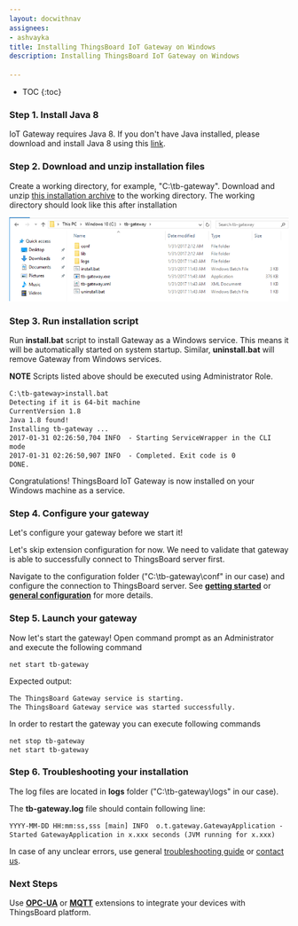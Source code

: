 ```yaml
---
layout: docwithnav
assignees:
- ashvayka
title: Installing ThingsBoard IoT Gateway on Windows
description: Installing ThingsBoard IoT Gateway on Windows

---
```


* TOC
{:toc}


### Step 1. Install Java 8

IoT Gateway requires Java 8. If you don't have Java installed, please download and install Java 8 using this [link](https://java.com/en/download/).
 
### Step 2. Download and unzip installation files
 
Create a working directory, for example, "C:\tb-gateway".
Download and unzip [this installation archive](https://github.com/thingsboard/thingsboard-gateway/releases/download/v1.4.0.1/tb-gateway-windows-1.4.0.zip) to the working directory.
The working directory should look like this after installation

 ![image](/images/gateway/windows-folder.png)

### Step 3. Run installation script

Run **install.bat** script to install Gateway as a Windows service. 
This means it will be automatically started on system startup.
Similar, **uninstall.bat** will remove Gateway from Windows services.
 
**NOTE** Scripts listed above should be executed using Administrator Role.

```text
C:\tb-gateway>install.bat
Detecting if it is 64-bit machine
CurrentVersion 1.8
Java 1.8 found!
Installing tb-gateway ...
2017-01-31 02:26:50,704 INFO  - Starting ServiceWrapper in the CLI mode
2017-01-31 02:26:50,907 INFO  - Completed. Exit code is 0
DONE.
```

Congratulations! ThingsBoard IoT Gateway is now installed on your Windows machine as a service.

### Step 4. Configure your gateway

Let's configure your gateway before we start it! 

Let's skip extension configuration for now. 
We need to validate that gateway is able to successfully connect to ThingsBoard server first.

Navigate to the configuration folder ("C:\tb-gateway\conf" in our case) and configure the connection to ThingsBoard server.
See [**getting started**](/docs/iot-gateway/getting-started/) or [**general configuration**](/docs/iot-gateway/configuration/) for more details.

### Step 5. Launch your gateway

Now let's start the gateway!
Open command prompt as an Administrator and execute the following command

```shell
net start tb-gateway
```

Expected output:

```text
The ThingsBoard Gateway service is starting.
The ThingsBoard Gateway service was started successfully.
```

In order to restart the gateway you can execute following commands

```shell
net stop tb-gateway
net start tb-gateway
```

### Step 6. Troubleshooting your installation

The log files are located in **logs** folder ("C:\tb-gateway\logs" in our case).

The **tb-gateway.log** file should contain following line:

```text
YYYY-MM-DD HH:mm:ss,sss [main] INFO  o.t.gateway.GatewayApplication - Started GatewayApplication in x.xxx seconds (JVM running for x.xxx)

```

In case of any unclear errors, use general [troubleshooting guide](/docs/user-guide/troubleshooting/#getting-help) or [contact us](/docs/contact-us/).
  
### Next Steps

Use [**OPC-UA**](/docs/iot-gateway/getting-started/#step-9-connect-to-external-opc-ua-server) or [**MQTT**](/docs/iot-gateway/getting-started/#step-8-connect-to-external-mqtt-broker) extensions to integrate your devices with ThingsBoard platform.